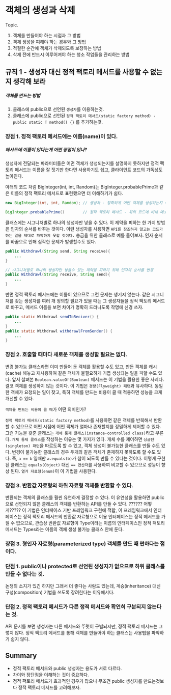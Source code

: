 # 객체의 생성과 삭제

Topic.
1. 객체를 만들어야 하는 시점과 그 방법
2. 객체 생성을 피해야 하는 경우와 그 방법
3. 적절한 순간에 객체가 삭제되도록 보장하는 방법
4. 삭제 전에 반드시 이루어져야 하는 청소 작업들을 관리하는 방법

## 규칙 1 - 생성자 대신 정적 팩토리 메서드를 사용할 수 없는지 생각해 보라
##### 객체를 만드는 방법
1. 클래스에 public으로 선언된 `생성자`를 이용하는것.
2. 클래스에 public으로 선언된 `정적 팩토리 메서드(static factory method) - public static T method() {}` 를 추가하는것.

### 장점 1. 정적 팩토리 메서드에는 이름(name)이 있다.
##### 메서드에 이름이 있다는게 어떤 장점이 있나?
생성자에 전달되는 파라미터들은 어떤 객체가 생성되는지를 설명하지 못하지만 정적 팩토리 메서드는 이름을 잘 짓기만 한다면 사용하기도 쉽고, 클라이언트 코드의 가독성도 높아진다.

아래의 코드 처럼 BigInteger(int, int, Random)는 BigInteger.probablePrime과 같은 이름의 정적 팩토리 메서드로 표현했으면 더 이해하기가 쉽다.
```java
new BigInteger(int, int, Random); // 생성자 - 정확하게 어떤 객체를 생성하는지 이해하기 어렵다 

BigInteger.probablePrime()        // 정적 팩토리 메서드 - 위의 코드에 비해 메소드 이름으로 인해 이해하기 쉽다 
```

클래스에는 시그니처별로 하나의 생성자만 넣을 수 있다. 
이 제약을 피하는 한 가지 방법은 인자의 순서를 바꾸는 것이다. 
이런 생성자를 사용하면 `API를 참조하지 않고는 코드가 하는 일을 제대로 파악하지 못할 것이다.`
송금을 위한 클래스로 예를 들어보자.
인자 순서를 바꿈으로 인해 심각한 문제가 발생할수도 있다.

```java
public Withdrawl(String send, String receive){
    ...
}

// 시그니처별로 하나의 생성자만 넣을수 있는 제약을 피하기 위해 인자의 순서를 변경
public Withdrawl(String receive, String send){ 
    ...
}
```

반면 정적 팩토리 메서드에는 이름이 있으므로 그런 문제는 생기지 않는다. 
같은 시그니처를 갖는 생성자를 여러 개 정의할 필요가 있을 때는 그 생성자들을 정적 팩토리 메서드로 바꾸고, 메서드 이름을 보면 차이가 명확히 드러나도록 작명에 신경 쓰자.
```java
public static Withdrawl sendToReciver() {
    ...
}
public static Withdrawl withdrawlFromSender() {
    ...
}
```

### 장점 2. 호출할 때마다 새로운 객체를 생성할 필요는 없다.
변경 불가능 클래스라면 이미 만들어 둔 객체를 활용할 수도 있고, 만든 객체를 캐시(cache) 해놓고 재사용하여 같은 객체가 불필요하게 거듭 생성되는 일을 피할 수도 있다. 앞서 살펴본 `Boolean.valueOf(Boolean)` 메서드는 이 기법을 활용한 좋은 사례다. 결코 객체를 생성하지 않는 것이다. 이 기법은 `경량(Flyweight) 패턴`과 유사하다. 동일한 객체가 요청되는 일이 잦고, 특히 객체를 만드는 비용이 클 때 적용하면 성능을 크게 개선할 수 있다.

`객체를 만드는 비용이 클 때`가 어떤 의미인가?

`정적 팩토리 메서드(static factory method)`를 사용하면 같은 객체를 반복해서 반환할 수 있으므로 어떤 시점에 어떤 객체가 얼마나 존재할지를 정밀하게 제어할 수 있다. 
그런 기능을 갖춘 클래스는 `개체 통제 클래스(instance-controlled class)`라고 부른다. `개체 통제 클래스`를 작성하는 이유는 몇 가지가 있다. 
개체 수를 제어하면 `싱글턴(singleton) 패턴`을 따르도록 할 수 있고, 객체 생성이 불가능한 클래스를 만들 수도 있다. 
변경이 불가능한 클래스의 경우 두개의 같은 객체가 존재하지 못하도록 할 수도 있다. 즉, `a == b`  일때만 `a.equals(b)`가 참이 되도록 만들 수 있다는 것이다. 
이렇게 구현된 클래스는 `equals(Object)` 대신 `== 연산자`를 사용하여 비교할 수 있으므로 성능이 향상 된다. `열거 자료형(enum)`이 이 기법을 사용한다.

### 장점 3. 반환값 자료형의 하위 자료형 객체를 반환할 수 있다.
반환되는 객체의 클래스를 훨씬 유연하게 결정할 수 있다.
이 유연성을 활용하면 public으로 선언되지 않은 클래스의 객체를 반환하는 API를 만들 수 있다. ?????? 어떻게?????
이 기법은 인터페이스 기반 프레임워크 구현에 적합, 이 프레임워크에서 인터페이스는 정적 팩토리 메서드의 반환값 자료형으로 이용
인터페이스는 정적 메서드를 가질 수 없으므로, 관습상 반환값 자료형이 Type이라는 이름의 인터페이스인 정적 팩토리 메서드는 Types라는 이름의 객체 생성 불가능 클래스 안에 둔다.


### 장점 3. 형인자 자료형(parameterized type) 객체를 만드 때 편하다는 점이다.

### 단점 1. public이나 protected로 선언된 생성자가 없으므로 하위 클래스를 만들 수 없다는 것.
논쟁의 소지가 있긴 하지만 그래서 더 좋다는 사람도 있는데, 계승(inheritance) 대신 구성(composition) 기법을 쓰도록 장려한다는 이유에서다.

### 단점 2. 정적 팩토리 메서드가 다른 정적 메서드와 확연히 구분되지 않는다는 것.
API 문서를 보면 생성자는 다른 메서드와 뚜렷이 구별되지만, 정적 팩토리 메서드는 그렇지 않다.
정적 팩토리 메서드를 통해 객체를 만들어야 하는 클래스는 사용법을 파악하기 쉽지 않다.


## Summary
- 정적 팩토리 메서드와 public 생성자는 용도가 서로 다르다.
- 차이와 장단점을 이해하는 것이 중요하다.
- 정적 팩토리 메서드가 효과적인 경우가 많으니 무조건 public 생성자를 만드는것보다 정적 팩토리 메서드를 고려해보자.

